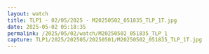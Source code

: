 ```yaml
---
layout: watch
title: TLP1 - 02/05/2025 - M20250502_051835_TLP_1T.jpg
date: 2025-05-02 05:18:35
permalink: /2025/05/02/watch/M20250502_051835_TLP_1
capture: TLP1/2025/202505/20250501/M20250502_051835_TLP_1T.jpg
---
```

